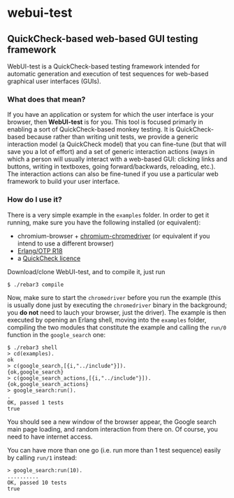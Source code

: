 # webui-test
## QuickCheck-based web-based GUI testing framework

WebUI-test is a QuickCheck-based testing framework intended for
automatic generation and execution of test sequences for web-based
graphical user interfaces (GUIs).

### What does that mean?

If you have an application or system for which the user interface is
your browser, then **WebUI-test** is for you. This tool is focused
primarly in enabling a sort of QuickCheck-based monkey testing. It is
QuickCheck-based because rather than writing unit tests, we provide a
generic interaction model (a QuickCheck model) that you can fine-tune
(but that will save you a lot of effort) and a set of generic
interaction actions (ways in which a person will usually interact with
a web-based GUI: clicking links and buttons, writing in textboxes,
going forward/backwards, reloading, etc.).  The interaction actions
can also be fine-tuned if you use a particular web framework to build
your user interface.

### How do I use it?

There is a very simple example in the `examples` folder. In order to
get it running, make sure you have the following installed (or
equivalent):

* chromium-browser + [chromium-chromedriver](https://sites.google.com/a/chromium.org/chromedriver/) (or equivalent if you intend to use a different browser)
* [Erlang/OTP R18](http://www.erlang.org)
* a [QuickCheck licence](http://quviq.com)

Download/clone WebUI-test, and to compile it, just run

```
$ ./rebar3 compile
```

Now, make sure to start the `chromedriver` before you run the
example (this is usually done just by executing the `chromedriver`
binary in the background; you **do not** need to lauch your browser,
just the driver). The example is then executed by opening an Erlang
shell, moving into the `examples` folder, compiling the two modules
that constitute the example and calling the `run/0` function in
the `google_search` one:

```
$ ./rebar3 shell
> cd(examples).
ok
> c(google_search,[{i,"../include"}]).
{ok,google_search}
> c(google_search_actions,[{i,"../include"}]).
{ok,google_search_actions}
> google_search:run().
.
OK, passed 1 tests
true
```

You should see a new window of the browser appear, the Google search
main page loading, and random interaction from there on. Of course,
you need to have internet access.

You can have more than one go (i.e. run more than 1 test sequence)
easily by calling `run/1` instead:

```
> google_search:run(10).
..........
OK, passed 10 tests
true
```
